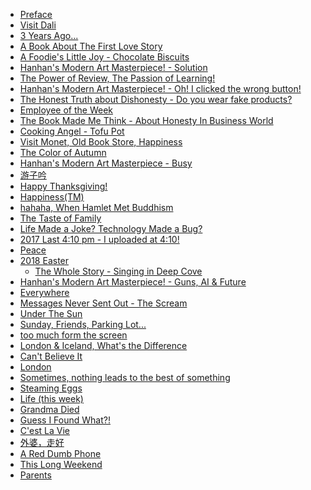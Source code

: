 
* [Preface][1]
* [Visit Dali][2]
* [3 Years Ago...][3]
* [A Book About The First Love Story][4]
* [A Foodie's Little Joy - Chocolate Biscuits][5]
* [Hanhan's Modern Art Masterpiece! - Solution][6]
* [The Power of Review, The Passion of Learning!][7]
* [Hanhan's Modern Art Masterpiece! - Oh! I clicked the wrong button!][8]
* [The Honest Truth about Dishonesty - Do you wear fake products?][9]
* [Employee of the Week][10]
* [The Book Made Me Think - About Honesty In Business World][11]
* [Cooking Angel - Tofu Pot][12]
* [Visit Monet, Old Book Store, Happiness][13]
* [The Color of Autumn][14]
* [Hanhan's Modern Art Masterpiece - Busy][15]
* [游子吟][16]
* [Happy Thanksgiving!][17]
* [Happiness(TM)][18]
* [hahaha, When Hamlet Met Buddhism][19]
* [The Taste of Family][20]
* [Life Made a Joke? Technology Made a Bug?][21]
* [2017 Last 4:10 pm - I uploaded at 4:10!][22]
* [Peace][23]
* [2018 Easter][24]
  * [The Whole Story - Singing in Deep Cove][26]
* [Hanhan's Modern Art Masterpiece! - Guns, AI & Future][25]
* [Everywhere][27]
* [Messages Never Sent Out - The Scream][28]
* [Under The Sun][29]
* [Sunday, Friends, Parking Lot...][30]
* [too much form the screen][31]
* [London & Iceland, What's the Difference][32]
* [Can't Believe It][33]
* [London][34]
* [Sometimes, nothing leads to the best of something][36]
* [Steaming Eggs][37]
* [Life (this week)][38]
* [Grandma Died][39]
* [Guess I Found What?!][40]
* [C'est La Vie][41]
* [外婆，走好][42]
* [A Red Dumb Phone][43]
* [This Long Weekend][44]
* [Parents][45]


[1]:https://github.com/hanhanwu/readings/blob/master/SuiYueDeTongHua/preface.pdf
[2]:https://github.com/hanhanwu/readings/blob/master/SuiYueDeTongHua/visit_Dali.pdf
[3]:https://github.com/hanhanwu/readings/blob/master/SuiYueDeTongHua/3_years_ago.pdf
[4]:https://github.com/hanhanwu/readings/blob/master/SuiYueDeTongHua/from_first_love_story.pdf
[5]:https://github.com/hanhanwu/readings/blob/master/SuiYueDeTongHua/chocolate_biscuits.pdf
[6]:https://github.com/hanhanwu/readings/blob/master/SuiYueDeTongHua/solution.pdf
[7]:https://github.com/hanhanwu/readings/blob/master/SuiYueDeTongHua/The_Power_of_Review.pdf
[8]:https://github.com/hanhanwu/readings/blob/master/SuiYueDeTongHua/clicked_the_wrong_button.pdf
[9]:https://github.com/hanhanwu/readings/blob/master/SuiYueDeTongHua/do_you_wear_fake_products.pdf
[10]:https://github.com/hanhanwu/readings/blob/master/SuiYueDeTongHua/Employee_of_the_Week.pdf
[11]:https://github.com/hanhanwu/readings/blob/master/SuiYueDeTongHua/honesty_in_buz_world.pdf
[12]:https://github.com/hanhanwu/readings/blob/master/SuiYueDeTongHua/Cooking_Angel_Tofu_Pot.pdf
[13]:https://github.com/hanhanwu/readings/blob/master/SuiYueDeTongHua/monet_oldbookstore.pdf
[14]:https://github.com/hanhanwu/readings/blob/master/SuiYueDeTongHua/autumn_color.pdf
[15]:https://github.com/hanhanwu/readings/blob/master/SuiYueDeTongHua/busy.pdf
[16]:https://github.com/hanhanwu/readings/blob/master/SuiYueDeTongHua/youziyin.pdf
[17]:https://github.com/hanhanwu/readings/blob/master/SuiYueDeTongHua/happy_thanksgiving.pdf
[18]:https://github.com/hanhanwu/readings/blob/master/SuiYueDeTongHua/happiness.pdf
[19]:https://github.com/hanhanwu/readings/blob/master/SuiYueDeTongHua/When%20Hamlet%20Met%20Buddhism.pdf
[20]:https://github.com/hanhanwu/readings/blob/master/SuiYueDeTongHua/taste_of_family.pdf
[21]:https://github.com/hanhanwu/readings/blob/master/SuiYueDeTongHua/A_joke_A_bug.pdf
[22]:https://github.com/hanhanwu/readings/blob/master/SuiYueDeTongHua/2017_410pm.pdf
[23]:https://github.com/hanhanwu/readings/blob/master/SuiYueDeTongHua/peace.pdf
[24]:https://github.com/hanhanwu/readings/blob/master/SuiYueDeTongHua/2018%20Easter.png
[25]:https://github.com/hanhanwu/readings/blob/master/SuiYueDeTongHua/guns_AI_future.pdf
[26]:https://github.com/hanhanwu/readings/blob/master/SuiYueDeTongHua/2018_easter_whole_story.pdf
[27]:https://github.com/hanhanwu/readings/blob/master/SuiYueDeTongHua/everywhere.pdf
[28]:https://github.com/hanhanwu/readings/blob/master/SuiYueDeTongHua/the_scream.pdf
[29]:https://github.com/hanhanwu/readings/blob/master/SuiYueDeTongHua/under_the_sun.pdf
[30]:https://github.com/hanhanwu/readings/blob/master/SuiYueDeTongHua/what_a_week.pdf
[31]:https://github.com/hanhanwu/readings/blob/master/SuiYueDeTongHua/too_much_from_the_screen.pdf
[32]:https://github.com/hanhanwu/readings/blob/master/SuiYueDeTongHua/whatsthedifference.pdf
[33]:https://github.com/hanhanwu/readings/blob/master/SuiYueDeTongHua/can't_believe_it.pdf
[34]:https://github.com/hanhanwu/readings/blob/master/SuiYueDeTongHua/2018London.png
[36]:https://github.com/hanhanwu/readings/blob/master/SuiYueDeTongHua/christopher_robin.pdf
[37]:https://github.com/hanhanwu/readings/blob/master/SuiYueDeTongHua/steaming_eggs.pdf
[38]:https://github.com/hanhanwu/readings/blob/master/SuiYueDeTongHua/life.pdf
[39]:https://github.com/hanhanwu/readings/blob/master/SuiYueDeTongHua/grandma_died.pdf
[40]:https://github.com/hanhanwu/readings/blob/master/SuiYueDeTongHua/guess_found_what.pdf
[41]:https://github.com/hanhanwu/readings/blob/master/SuiYueDeTongHua/cest_la_vie.pdf
[42]:https://github.com/hanhanwu/readings/blob/master/SuiYueDeTongHua/goodbye_grandma.pdf
[43]:https://github.com/hanhanwu/readings/blob/master/SuiYueDeTongHua/red_dumb_phone.pdf
[44]:https://github.com/hanhanwu/readings/blob/master/SuiYueDeTongHua/long_weekend.pdf
[45]:https://github.com/hanhanwu/readings/blob/master/SuiYueDeTongHua/parents.pdf
